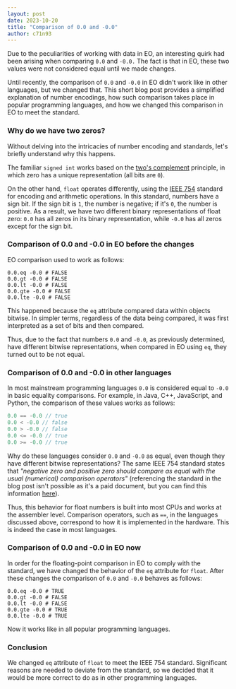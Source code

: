 ```yaml
---
layout: post
date: 2023-10-20
title: "Comparison of 0.0 and -0.0"
author: c71n93
---
```


Due to the peculiarities of working with data in EO, an interesting quirk had been arising when comparing `0.0` and 
`-0.0.` The fact is that in EO, these two values were not considered equal until we made changes.

Until recently, the comparison of `0.0` and `-0.0` in EO didn't work like in other languages, but we changed that. This 
short blog post provides a simplified explanation of number encodings, how such comparison takes place in popular 
programming languages, and how we changed this comparison in EO to meet the standard.

### Why do we have two zeros?

Without delving into the intricacies of number encoding and standards, let's briefly understand why this happens.

The familiar `signed int` works based on the [two's complement](https://en.wikipedia.org/wiki/Two%27s_complement) 
principle, in which zero has a unique representation (all bits are `0`).

On the other hand, `float` operates differently, using the [IEEE 754](https://en.wikipedia.org/wiki/IEEE_754) standard 
for encoding and arithmetic operations. In this standard, numbers have a sign bit. If the sign bit is `1`, the number is 
negative; if it's `0`, the number is positive. As a result, we have two different binary representations of float 
zero: `0.0` has all zeros in its binary representation, while `-0.0` has all zeros except for the sign bit.

### Comparison of 0.0 and -0.0 in EO before the changes

EO comparison used to work as follows:

```
0.0.eq -0.0 # FALSE
0.0.gt -0.0 # FALSE
0.0.lt -0.0 # FALSE
0.0.gte -0.0 # FALSE
0.0.lte -0.0 # FALSE
```

This happened because the `eq` attribute compared data within objects bitwise. In simpler terms, regardless of the data 
being compared, it was first interpreted as a set of bits and then compared.

Thus, due to the fact that numbers `0.0` and `-0.0`, as previously determined, have different bitwise representations, 
when compared in EO using `eq`, they turned out to be not equal.

### Comparison of 0.0 and -0.0 in other languages

In most mainstream programming languages `0.0` is considered equal to `-0.0` in basic equality comparisons. For 
example, in Java, C++, JavaScript, and Python, the comparison of these values works as follows:

```java
0.0 == -0.0 // true
0.0 < -0.0 // false
0.0 > -0.0 // false
0.0 <= -0.0 // true
0.0 >= -0.0 // true
```

Why do these languages consider `0.0` and `-0.0` as equal, even though they have different bitwise representations? The 
same IEEE 754 standard states that *"negative zero and positive zero should compare as equal with the usual (numerical) 
comparison operators"* (referencing the standard in the blog post isn't possible as it's a paid document, but you can 
find this information [here](https://en.wikipedia.org/wiki/Signed_zero)).

Thus, this behavior for float numbers is built into most CPUs and works at the assembler level. Comparison operators, 
such as `==`, in the languages discussed above, correspond to how it is implemented in the hardware. This is indeed the 
case in most languages.

### Comparison of 0.0 and -0.0 in EO now

In order for the floating-point comparison in EO to comply with the standard, we have changed the behavior of the `eq` 
attribute for `float`. After these changes the comparison of `0.0` and `-0.0` behaves as follows:

```
0.0.eq -0.0 # TRUE
0.0.gt -0.0 # FALSE
0.0.lt -0.0 # FALSE
0.0.gte -0.0 # TRUE
0.0.lte -0.0 # TRUE
```

Now it works like in all popular programming languages. 

### Conclusion

We changed `eq` attribute of `float` to meet the IEEE 754 standard. Significant reasons are needed to deviate from the 
standard, so we decided that it would be more correct to do as in other programming languages.
